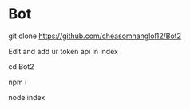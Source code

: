 # Bot

git clone https://github.com/cheasomnanglol12/Bot2

Edit and add ur token api in index

cd Bot2

npm i

node index

